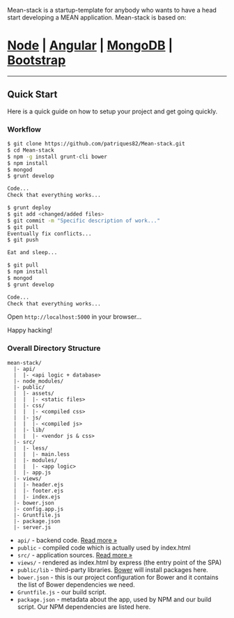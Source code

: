 Mean-stack is a startup-template for anybody who wants to have a head start
developing a MEAN application. Mean-stack is based on:

# [Node](http://nodejs.org/download/) | [Angular](https://angularjs.org/) | [MongoDB](http://www.mongodb.org/downloads) | [Bootstrap](http://getbootstrap.com/2.3.2/)

***

## Quick Start

Here is a quick guide on how to setup your project and get going quickly.

### Workflow

```sh
$ git clone https://github.com/patriques82/Mean-stack.git
$ cd Mean-stack
$ npm -g install grunt-cli bower
$ npm install
$ mongod
$ grunt develop

Code...
Check that everything works...

$ grunt deploy
$ git add <changed/added files>
$ git commit -m "Specific description of work..."
$ git pull
Eventually fix conflicts...
$ git push

Eat and sleep...

$ git pull
$ npm install
$ mongod
$ grunt develop

Code...
Check that everything works...
```

Open `http://localhost:5000` in your browser...

Happy hacking!

### Overall Directory Structure

```
mean-stack/
  |- api/
  |  |- <api logic + database>
  |- node_modules/
  |- public/
  |  |- assets/
  |  |  |- <static files>
  |  |- css/
  |  |  |- <compiled css>
  |  |- js/
  |  |  |- <compiled js>
  |  |- lib/
  |  |  |- <vendor js & css>
  |- src/
  |  |- less/
  |  |  |- main.less
  |  |- modules/
  |  |  |- <app logic>
  |  |- app.js
  |- views/
  |  |- header.ejs
  |  |- footer.ejs
  |  |- index.ejs
  |- bower.json
  |- config.app.js
  |- Gruntfile.js
  |- package.json
  |- server.js
```

- `api/` - backend code. [Read more &raquo;](api/README.md)
- `public` - compiled code which is actually used by index.html
- `src/` - application sources. [Read more &raquo;](src/README.md)
- `views/` - rendered as index.html by express (the entry point of the SPA)
- `public/lib` - third-party libraries. [Bower](http://bower.io) will install
  packages here.
- `bower.json` - this is our project configuration for Bower and it contains the
  list of Bower dependencies we need.
- `Gruntfile.js` - our build script.
- `package.json` - metadata about the app, used by NPM and our build script. Our
   NPM dependencies are listed here.


